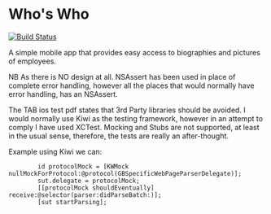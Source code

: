 Who's Who
=========
[![Build Status](https://travis-ci.org/databake/Profiles.svg?branch=Develop)](https://travis-ci.org/databake/Profiles)

A simple mobile app that provides easy access to biographies and pictures of employees. 

NB As there is NO design at all. NSAssert has been used in place of complete error handling, however all the places that would normally have error handling, has an NSAssert.

The TAB ios test pdf states that 3rd Party libraries should be avoided. I would normally use Kiwi as the testing framework, however in an attempt to comply I have used XCTest. Mocking and Stubs are not supported, at least in the usual sense, therefore, the tests are really an after-thought. 

Example using Kiwi we can:

            id protocolMock = [KWMock nullMockForProtocol:@protocol(GBSpecificWebPageParserDelegate)];
            sut.delegate = protocolMock;
            [[protocolMock shouldEventually] receive:@selector(parser:didParseBatch:)];
            [sut startParsing];
